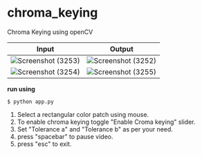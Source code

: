 # chroma_keying
Chroma Keying using openCV


Input | Output
------------ | -------------
![Screenshot (3253)](https://user-images.githubusercontent.com/13507973/129699384-2635cf78-dc5e-40ed-b028-9059f530bc79.png)|![Screenshot (3252)](https://user-images.githubusercontent.com/13507973/129699449-01c12b76-4299-43ed-bb59-4da0e827bff5.png)
![Screenshot (3254)](https://user-images.githubusercontent.com/13507973/129699945-134a8ebc-742d-4782-b80a-cfcf8a9ffc64.png)|![Screenshot (3255)](https://user-images.githubusercontent.com/13507973/129699980-8ba85816-9047-46e7-9b56-62e6dbca218d.png)

**run using**
```
$ python app.py
```

1. Select a rectangular color patch using mouse.
2. To enable chroma keying toggle "Enable Croma keying" slider.
3. Set "Tolerance a" and "Tolerance b" as per your need.
4. press "spacebar" to pause video.
5. press "esc" to exit.
